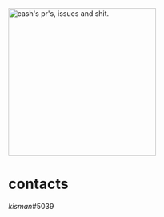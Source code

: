 <img height="295em" src="https://activity-graph.herokuapp.com/graph?username=kisman2000&theme=gruvbox" alt="cash's pr's, issues and shit.">
</a></div>

# contacts 
_kisman_#5039
